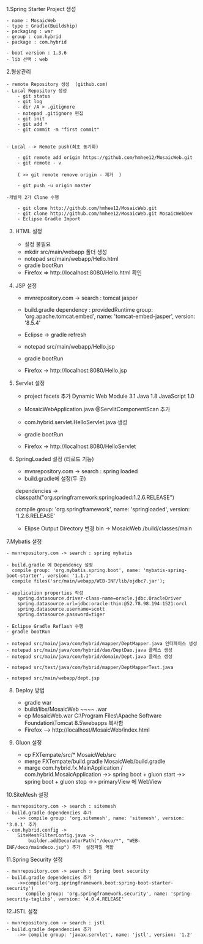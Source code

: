1.Spring Starter Project 생성
	
	- name : MosaicWeb
	- type : Gradle(Buildship)
	- packaging : war 
	- group : com.hybrid
	- package : com.hybrid
	
	- boot version : 1.3.6
	- lib 선택 : web

2.형상관리 	
	
	- remote Repository 생성  (github.com) 
	- Local Repository 생성
		- git status
		- git log
		- dir /A > .gitignore 
		- notepad .gitignore 편집 
		- git init
		- git add * 
		- git commit -m "first commit"
		
		
	- Local --> Remote push(최초 동기화)

		- git remote add origin https://github.com/hmhee12/MosaicWeb.git	
		- git remote - v 	

		( >> git remote remove origin - 제거  )
	
		- git push -u origin master	
		
	-개발자 2가 Clone 수행
	
		- git clone http://github.com/hmhee12/MosaicWeb.git
		- git clone http://github.com/hmhee12/MosaicWeb.git MosaicWebDev
		- Eclipse Gradle Import
		
3. HTML 설정
	
	- 설정 불필요 
	- mkdir src/main/webapp  폴더 생성
	- notepad src/main/webapp/Hello.html
	- gradle bootRun
	- Firefox => http://localhost:8080/Hello.html 확인

4. JSP 설정 
	
	- mvnrepository.com -> search : tomcat jasper
	
	- build.gradle dependency : 
	providedRuntime group: 'org.apache.tomcat.embed', name: 'tomcat-embed-jasper', version: '8.5.4'

	- Eclipse -> gradle refresh	
	- notepad src/main/webapp/Hello.jsp
	- gradle bootRun 
	- Firefox -> http://localhost:8080/Hello.jsp
	


5. Servlet 설정

	- project facets 추가 
		Dynamic Web Module 3.1
		Java 1.8
		JavaScript 1.0
	
	- MosaicWebApplication.java 
		 @ServlitComponentScan 추가 
	
	- com.hybrid.servlet.HelloServlet.java 생성
	- gradle bootRun
	- Firefox -> http://localhost:8080/HelloServlet
	
6. SpringLoaded 설정 (리로드 기능)

	- mvnrepository.com -> search : spring loaded
	- build.gradle에 설정(두 곳)
	
	dependencies ->
	classpath("org.springframework:springloaded:1.2.6.RELEASE")
	
	compile group: 'org.springframework', name: 'springloaded', version: '1.2.6.RELEASE'

	- Elipse Output Directory 변경
		bin -> MosaicWeb
				/build/classes/main
				
				
7.Mybatis 설정 

	- mvnrepository.com -> search : spring mybatis

	- build.gradle 에 Dependency 설정
	  compile group: 'org.mybatis.spring.boot', name: 'mybatis-spring-boot-starter', version: '1.1.1'
	  compile files('src/main/webapp/WEB-INF/lib/ojdbc7.jar');
	
	- application properties 작성 
		spring.datasource.driver-class-name=oracle.jdbc.OracleDriver
		spring.datasource.url=jdbc:oracle:thin:@52.78.98.194:1521:orcl
		spring.datasource.username=scott
		spring.datasource.password=tiger
	
	- Eclipse Gradle Reflash 수행
	- gradle bootRun
	
	- notepad src/main/java/com/hybrid/mapper/DeptMapper.java 인터페이스 생성
	- notepad src/main/java/com/hybrid/dao/DeptDao.java 클레스 생성
	- notepad src/main/java/com/hybrid/domain/Dept.java 클레스 생성
	
	- notepad src/test/java/com/hybrid/mapper/DeptMapperTest.java
	
	- notepad src/main/webapp/dept.jsp 
	
	
8. Deploy 방법 
	
	- gradle war
	- build/libs/MosaicWeb ~~~~ .war
	- cp MosaicWeb.war 
		C:\Program Files\Apache Software Foundation\Tomcat 8.5\webapps 복사함
	- Firefox --> http://localhost/MosaicWeb/index.html
	
9. Gluon 설정 

	- cp FXTempate/src/* MosaicWeb/src
	- merge FXTempate/build.gradle MosaicWeb/build.gradle
	- marge com.hybrid.fx.MainApplication / com.hybrid.MosaicApplication 
		->> spring boot + gluon start
		->> spring boot + gluon stop
		->> primaryView 에 WebView


10.SiteMesh 설정 

	- mvnrepository.com -> search : sitemesh
	- build.gradle dependencies 추가
		->> compile group: 'org.sitemesh', name: 'sitemesh', version: '3.0.1' 추가
	- com.hybrid.config -> 
		SiteMeshFilterConfig.java ->  
			builder.addDecoratorPath("/deco/*", "WEB-INF/deco/maindeco.jsp") 추가  설정파일 역할	
			
11.Spring Security 설정

	- mvnrepository.com -> search : Spring boot security
	- build.gradle dependencies 추가
		->>compile('org.springframework.boot:spring-boot-starter-security')
		   compile group: 'org.springframework.security', name: 'spring-security-taglibs', version: '4.0.4.RELEASE'
		
12.JSTL 설정 

	- mvnrepository.com -> search : jstl			
	- build.gradle dependencies 추가				
		->> compile group: 'javax.servlet', name: 'jstl', version: '1.2'
	
